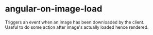 # angular-on-image-load
Triggers an event when an image has been downloaded by the client. Useful to do some action after image's actually loaded hence rendered.
